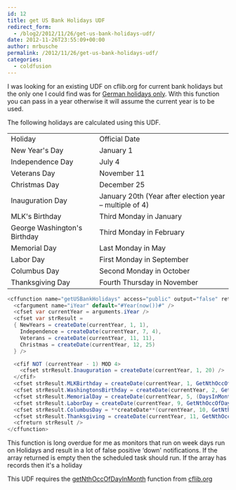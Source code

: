 ```yaml
---
id: 12
title: get US Bank Holidays UDF
redirect_form:
  - /blog2/2012/11/26/get-us-bank-holidays-udf/
date: 2012-11-26T23:55:09+00:00
author: mrbusche
permalink: /2012/11/26/get-us-bank-holidays-udf/
categories:
  - coldfusion
---
```


I was looking for an existing UDF on cflib.org for current bank holidays but the only one I could find was for <a href="https://cflib.org/udf/getBankHolidays" target="_blank">German holidays only</a>. With this function you can pass in a year otherwise it will assume the current year is to be used.

The following holidays are calculated using this UDF.

<table>
  <tr>
    <td>Holiday</td>
    <td>Official Date</td>
  </tr>
  <tr>
    <td>New Year's Day</td>
    <td>January 1</td>
  </tr>
  <tr>
    <td>Independence Day</td>
    <td>July 4</td>
  </tr>
  <tr>
    <td>Veterans Day</td>
    <td>November 11</td>
  </tr>
  <tr>
    <td>Christmas Day</td>
    <td>December 25</td>
  </tr>
  <tr>
    <td>Inauguration Day</td>
    <td>January 20th (Year after election year &#8211; multiple of 4)</td>
  </tr>
  <tr>
    <td>MLK's Birthday</td>
    <td>Third Monday in January</td>
  </tr>
  <tr>
    <td>George Washington's Birthday</td>
    <td>Third Monday in February</td>
  </tr>
  <tr>
    <td>Memorial Day</td>
    <td>Last Monday in May</td>
  </tr>
  <tr>
    <td>Labor Day</td>
    <td>First Monday in September</td>
  </tr>
  <tr>
    <td>Columbus Day</td>
    <td>Second Monday in October</td>
  </tr>
  <tr>
    <td>Thanksgiving Day</td>
    <td>Fourth Thursday in November</td>
  </tr>
</table>

```java
<cffunction name="getUSBankHolidays" access="public" output="false" returntype="struct" hint="general bank holidays for US">
  <cfargument name="iYear" default="#Year(now())#" />
  <cfset var currentYear = arguments.iYear />
  <cfset var strResult =
  { NewYears = createDate(currentYear, 1, 1),
    Independence = createDate(currentYear, 7, 4),
    Veterans = createDate(currentYear, 11, 11),
    Christmas = createDate(currentYear, 12, 25)
  } />

  <cfif NOT (currentYear - 1) MOD 4>
    <cfset strResult.Inauguration = createDate(currentYear, 1, 20) />
  </cfif>
  <cfset strResult.MLKBirthday = createDate(currentYear, 1, GetNthOccOfDayInMonth(3, 2, 1, currentYear)) />
  <cfset strResult.WashingtonsBirthday = createDate(currentYear, 2, GetNthOccOfDayInMonth(3, 2, 2, currentYear)) />
  <cfset strResult.MemorialDay = createDate(currentYear, 5, (DaysInMonth(createDate(2012, 5, 1))) &#8211; (DayOfWeek(createDate(2012, 5, DaysInMonth(createDate(2012, 5, 1)))) &#8211; 2)) />
  <cfset strResult.LaborDay = createDate(currentYear, 9, GetNthOccOfDayInMonth(1, 2, 9, currentYear)) />
  <cfset strResult.ColumbusDay = **createDate**(currentYear, 10, GetNthOccOfDayInMonth(2, 2, 10, currentYear)) />
  <cfset strResult.Thanksgiving = createDate(currentYear, 11, GetNthOccOfDayInMonth(4, 6, 11, currentYear)) />
  <cfreturn strResult />
</cffunction>
```

This function is long overdue for me as monitors that run on week days run on Holidays and result in a lot of false positive &#8216;down' notifications. If the array returned is empty then the scheduled task should run. If the array has records then it's a holiday

This UDF requires the <a href="https://cflib.org/index.cfm?event=page.udfbyid&udfid=179" target="_blank">getNthOccOfDayInMonth</a> function from <a href="https://cflib.org/" target="_blank">cflib.org</a>
